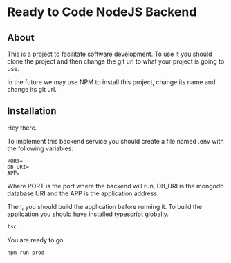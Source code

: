 # Ready to Code NodeJS Backend

## About

This is a project to facilitate software development. To use it you should clone the project and then change the git url to what your project is going to use. 

In the future we may use NPM to install this project, change its name and change its git url. 

## Installation

Hey there.

To implement this backend service you should create a file named .env with the following variables:

```env
PORT=
DB_URI=
APP=
```

Where PORT is the port where the backend will run, DB_URI is the mongodb database URI and the APP is the application address.

Then, you should build the application before running it. To build the application you should have installed typescript globally.

```bash
tsc
```

You are ready to go.

```bash
npm run prod
```


